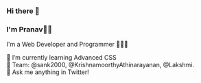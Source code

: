 ### Hi there 👋

### I'm Pranav🧑🏻

I'm a Web Developer and Programmer 👨🏻‍💻

 🌱 I’m currently learning Advanced CSS <br>
 👯 Team: @sank2000, @KrishnamoorthyAthinarayanan, @Lakshmi. <br>
 💬 Ask me anything in Twitter!
